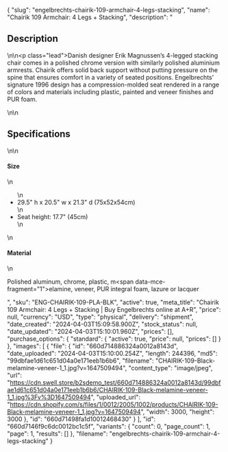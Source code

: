 {
  "slug": "engelbrechts-chairik-109-armchair-4-legs-stacking",
  "name": "Chairik 109 Armchair: 4 Legs + Stacking",
  "description": "<h2>Description</h2>\n<!-- split -->\n<p class=\"lead\">Danish designer Erik Magnussen’s 4-legged stacking chair comes in a polished chrome version with similarly polished aluminium armrests. Chairik offers solid back support without putting pressure on the spine that ensures comfort in a variety of seated positions. Engelbrechts’ signature 1996 design has a compression-molded seat rendered in a range of colors and materials including plastic, painted and veneer finishes and PUR foam.  </p>\n<!-- split -->\n<h2>Specifications</h2>\n<!-- split -->\n<h4>Size</h4>\n<ul>\n<li>29.5\" h x 20.5\" w x 21.3\" d (75x52x54cm)</li>\n<li>Seat height: 17.7\" (45cm)</li>\n</ul>\n<h4>Material</h4>\n<p>Polished aluminum, chrome, plastic, m<span data-mce-fragment=\"1\">elamine, veneer, P</span>UR integral foam, lazure or lacquer</p>",
  "sku": "ENG-CHAIRIK-109-PLA-BLK",
  "active": true,
  "meta_title": "Chairik 109 Armchair: 4 Legs + Stacking | Buy Engelbrechts online at A+R",
  "price": null,
  "currency": "USD",
  "type": "physical",
  "delivery": "shipment",
  "date_created": "2024-04-03T15:09:58.900Z",
  "stock_status": null,
  "date_updated": "2024-04-03T15:10:01.960Z",
  "prices": [],
  "purchase_options": {
    "standard": {
      "active": true,
      "price": null,
      "prices": []
    }
  },
  "images": [
    {
      "file": {
        "id": "660d714886324a0012a8143d",
        "date_uploaded": "2024-04-03T15:10:00.254Z",
        "length": 244396,
        "md5": "99dbfae1d61c651d04a0e171eeb1b6b6",
        "filename": "CHAIRIK-109-Black-melamine-veneer-1_1.jpg?v=1647509494",
        "content_type": "image/jpeg",
        "url": "https://cdn.swell.store/b2sdemo_test/660d714886324a0012a8143d/99dbfae1d61c651d04a0e171eeb1b6b6/CHAIRIK-109-Black-melamine-veneer-1_1.jpg%3Fv%3D1647509494",
        "uploaded_url": "https://cdn.shopify.com/s/files/1/0012/2005/1002/products/CHAIRIK-109-Black-melamine-veneer-1_1.jpg?v=1647509494",
        "width": 3000,
        "height": 3000
      },
      "id": "660d71498fa1d10012468430"
    }
  ],
  "id": "660d7146f9c6dc0012bc1c5f",
  "variants": {
    "count": 0,
    "page_count": 1,
    "page": 1,
    "results": []
  },
  "filename": "engelbrechts-chairik-109-armchair-4-legs-stacking"
}